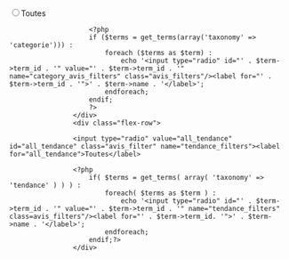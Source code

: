 <div class="flex-row">
                        <input type="radio" value="all_categ" id="all_categ" class="avis_filter" name="category_avis_filters"><label for="all_categ">Toutes</label>

                        <?php
                        if ($terms = get_terms(array('taxonomy' => 'categorie'))) :
                            foreach ($terms as $term) :
                                echo '<input type="radio" id="' . $term->term_id . '" value="' . $term->term_id . '" name="category_avis_filters" class="avis_filters"/><label for="' . $term->term_id . '">' . $term->name . '</label>';
                            endforeach;
                        endif;
                        ?>
                    </div>
                    <div class="flex-row">

					<input type="radio" value="all_tendance" id="all_tendance" class="avis_filter" name="tendance_filters"><label for="all_tendance">Toutes</label>
					
					<?php 
						if( $terms = get_terms( array( 'taxonomy' => 'tendance' ) ) ) :
							foreach( $terms as $term ) :
								echo '<input type="radio" id="' . $term->term_id . '" value="' . $term->term_id . '" name="tendance_filters" class=avis_filters"/><label for="' . $term->term_id. '">' . $term->name . '</label>';
							endforeach;
						endif;?>
					</div>